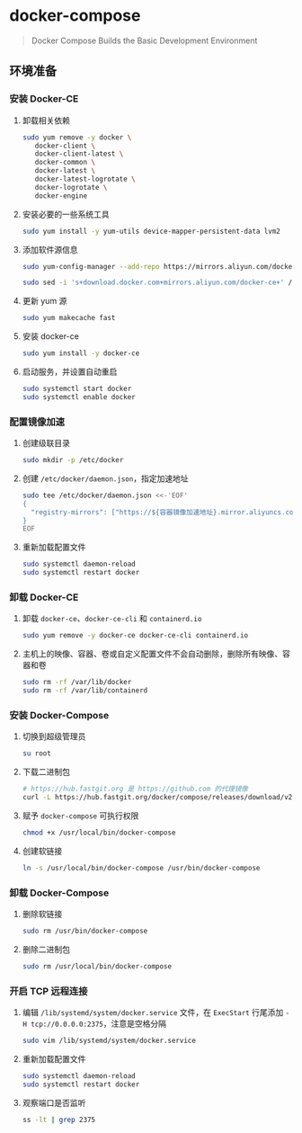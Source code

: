 # docker-compose

> Docker Compose Builds the Basic Development Environment

## 环境准备

### 安装 Docker-CE

1. 卸载相关依赖

   ```bash
   sudo yum remove -y docker \
      docker-client \
      docker-client-latest \
      docker-common \
      docker-latest \
      docker-latest-logrotate \
      docker-logrotate \
      docker-engine
   ```

2. 安装必要的一些系统工具

   ```bash
   sudo yum install -y yum-utils device-mapper-persistent-data lvm2
   ```

3. 添加软件源信息

   ```bash
   sudo yum-config-manager --add-repo https://mirrors.aliyun.com/docker-ce/linux/centos/docker-ce.repo
   ```

   ```bash
   sudo sed -i 's+download.docker.com+mirrors.aliyun.com/docker-ce+' /etc/yum.repos.d/docker-ce.repo
   ```

4. 更新 yum 源

   ```bash
   sudo yum makecache fast
   ```

5. 安装 docker-ce

   ```bash
   sudo yum install -y docker-ce
   ```

6. 启动服务，并设置自动重启

   ```bash
   sudo systemctl start docker
   sudo systemctl enable docker
   ```

### 配置镜像加速

1. 创建级联目录

   ```bash
   sudo mkdir -p /etc/docker
   ```

2. 创建 `/etc/docker/daemon.json`，指定加速地址

   ```bash
   sudo tee /etc/docker/daemon.json <<-'EOF'
   {
     "registry-mirrors": ["https://${容器镜像加速地址}.mirror.aliyuncs.com"]
   }
   EOF
   ```

3. 重新加载配置文件

   ```bash
   sudo systemctl daemon-reload
   sudo systemctl restart docker
   ```

### 卸载 Docker-CE

1. 卸载 `docker-ce`、`docker-ce-cli` 和 `containerd.io`

   ```bash
   sudo yum remove -y docker-ce docker-ce-cli containerd.io
   ```

2. 主机上的映像、容器、卷或自定义配置文件不会自动删除，删除所有映像、容器和卷

   ```bash
   sudo rm -rf /var/lib/docker
   sudo rm -rf /var/lib/containerd
   ```

### 安装 Docker-Compose

1. 切换到超级管理员

   ```bash
   su root
   ```

2. 下载二进制包

   ```bash
   # https://hub.fastgit.org 是 https://github.com 的代理镜像
   curl -L https://hub.fastgit.org/docker/compose/releases/download/v2.2.2/docker-compose-`uname -s`-`uname -m` > /usr/local/bin/docker-compose
   ```

3. 赋予 `docker-compose` 可执行权限

   ```bash
   chmod +x /usr/local/bin/docker-compose
   ```

4. 创建软链接

   ```bash
   ln -s /usr/local/bin/docker-compose /usr/bin/docker-compose
   ```

### 卸载 Docker-Compose

1. 删除软链接

   ```bash
   sudo rm /usr/bin/docker-compose
   ```

2. 删除二进制包

   ```bash
   sudo rm /usr/local/bin/docker-compose
   ```

### 开启 TCP 远程连接

1. 编辑 `/lib/systemd/system/docker.service` 文件，在 `ExecStart` 行尾添加 `-H tcp://0.0.0.0:2375`，注意是空格分隔

   ```bash
   sudo vim /lib/systemd/system/docker.service
   ```

2. 重新加载配置文件

   ```bash
   sudo systemctl daemon-reload
   sudo systemctl restart docker
   ```

3. 观察端口是否监听

   ```bash
   ss -lt | grep 2375
   ```
